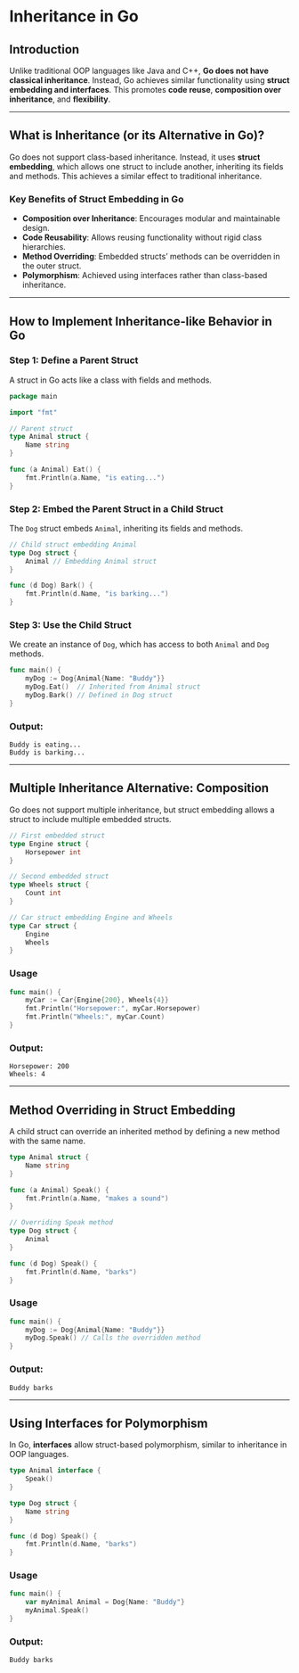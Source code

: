 # Inheritance in Go

## Introduction

Unlike traditional OOP languages like Java and C++, **Go does not have classical inheritance**. Instead, Go achieves similar functionality using **struct embedding and interfaces**. This promotes **code reuse**, **composition over inheritance**, and **flexibility**.

---

## **What is Inheritance (or its Alternative in Go)?**

Go does not support class-based inheritance. Instead, it uses **struct embedding**, which allows one struct to include another, inheriting its fields and methods. This achieves a similar effect to traditional inheritance.

### **Key Benefits of Struct Embedding in Go**
- **Composition over Inheritance**: Encourages modular and maintainable design.
- **Code Reusability**: Allows reusing functionality without rigid class hierarchies.
- **Method Overriding**: Embedded structs’ methods can be overridden in the outer struct.
- **Polymorphism**: Achieved using interfaces rather than class-based inheritance.

---

## **How to Implement Inheritance-like Behavior in Go**

### **Step 1: Define a Parent Struct**
A struct in Go acts like a class with fields and methods.

```go
package main

import "fmt"

// Parent struct
type Animal struct {
    Name string
}

func (a Animal) Eat() {
    fmt.Println(a.Name, "is eating...")
}
```

### **Step 2: Embed the Parent Struct in a Child Struct**
The `Dog` struct embeds `Animal`, inheriting its fields and methods.

```go
// Child struct embedding Animal
type Dog struct {
    Animal // Embedding Animal struct
}

func (d Dog) Bark() {
    fmt.Println(d.Name, "is barking...")
}
```

### **Step 3: Use the Child Struct**
We create an instance of `Dog`, which has access to both `Animal` and `Dog` methods.

```go
func main() {
    myDog := Dog{Animal{Name: "Buddy"}}
    myDog.Eat()  // Inherited from Animal struct
    myDog.Bark() // Defined in Dog struct
}
```

### **Output:**
```
Buddy is eating...
Buddy is barking...
```

---

## **Multiple Inheritance Alternative: Composition**

Go does not support multiple inheritance, but struct embedding allows a struct to include multiple embedded structs.

```go
// First embedded struct
type Engine struct {
    Horsepower int
}

// Second embedded struct
type Wheels struct {
    Count int
}

// Car struct embedding Engine and Wheels
type Car struct {
    Engine
    Wheels
}
```

### **Usage**
```go
func main() {
    myCar := Car{Engine{200}, Wheels{4}}
    fmt.Println("Horsepower:", myCar.Horsepower)
    fmt.Println("Wheels:", myCar.Count)
}
```

### **Output:**
```
Horsepower: 200
Wheels: 4
```

---

## **Method Overriding in Struct Embedding**

A child struct can override an inherited method by defining a new method with the same name.

```go
type Animal struct {
    Name string
}

func (a Animal) Speak() {
    fmt.Println(a.Name, "makes a sound")
}

// Overriding Speak method
type Dog struct {
    Animal
}

func (d Dog) Speak() {
    fmt.Println(d.Name, "barks")
}
```

### **Usage**
```go
func main() {
    myDog := Dog{Animal{Name: "Buddy"}}
    myDog.Speak() // Calls the overridden method
}
```

### **Output:**
```
Buddy barks
```

---

## **Using Interfaces for Polymorphism**

In Go, **interfaces** allow struct-based polymorphism, similar to inheritance in OOP languages.

```go
type Animal interface {
    Speak()
}

type Dog struct {
    Name string
}

func (d Dog) Speak() {
    fmt.Println(d.Name, "barks")
}
```

### **Usage**
```go
func main() {
    var myAnimal Animal = Dog{Name: "Buddy"}
    myAnimal.Speak()
}
```

### **Output:**
```
Buddy barks
```